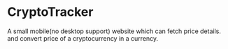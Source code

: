 # CryptoTracker
A small mobile(no desktop support) website which can fetch price details.
and convert price of a cryptocurrency in a currency.
